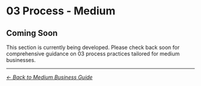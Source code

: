 # 03 Process - Medium

## Coming Soon

This section is currently being developed. Please check back soon for comprehensive guidance on 03 process practices tailored for medium businesses.

---
*[← Back to Medium Business Guide](../README.md)*

